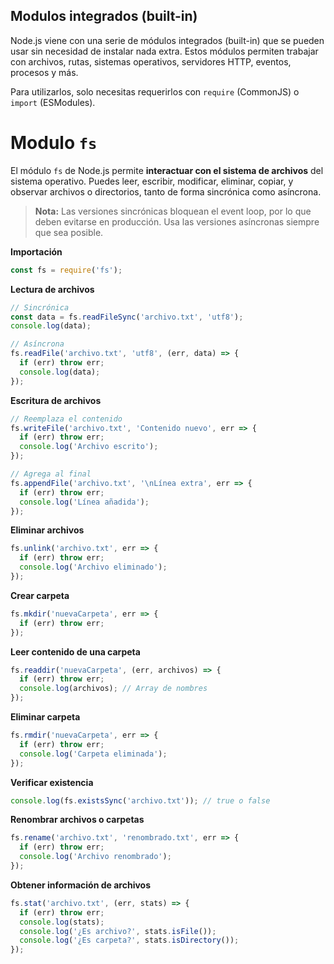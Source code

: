 ## Modulos integrados (built-in)

Node.js viene con una serie de módulos integrados (built-in) que se pueden usar sin necesidad de instalar nada extra. Estos módulos permiten trabajar con archivos, rutas, sistemas operativos, servidores HTTP, eventos, procesos y más.

Para utilizarlos, solo necesitas requerirlos con `require` (CommonJS) o `import` (ESModules).


# **Modulo `fs`**

El módulo `fs` de Node.js permite **interactuar con el sistema de archivos** del sistema operativo. Puedes leer, escribir, modificar, eliminar, copiar, y observar archivos o directorios, tanto de forma sincrónica como asíncrona.

> **Nota:** Las versiones sincrónicas bloquean el event loop, por lo que deben evitarse en producción. Usa las versiones asíncronas siempre que sea posible.

**Importación**

```javascript
const fs = require('fs');
```


**Lectura de archivos**

```javascript
// Sincrónica
const data = fs.readFileSync('archivo.txt', 'utf8');
console.log(data);

// Asíncrona
fs.readFile('archivo.txt', 'utf8', (err, data) => {
  if (err) throw err;
  console.log(data);
});
```


**Escritura de archivos**

```javascript
// Reemplaza el contenido
fs.writeFile('archivo.txt', 'Contenido nuevo', err => {
  if (err) throw err;
  console.log('Archivo escrito');
});

// Agrega al final
fs.appendFile('archivo.txt', '\nLínea extra', err => {
  if (err) throw err;
  console.log('Línea añadida');
});
```


**Eliminar archivos**

```javascript
fs.unlink('archivo.txt', err => {
  if (err) throw err;
  console.log('Archivo eliminado');
});
```


**Crear carpeta**

```javascript
fs.mkdir('nuevaCarpeta', err => {
  if (err) throw err;
});
```


**Leer contenido de una carpeta**

```javascript
fs.readdir('nuevaCarpeta', (err, archivos) => {
  if (err) throw err;
  console.log(archivos); // Array de nombres
});
```


**Eliminar carpeta**

```javascript
fs.rmdir('nuevaCarpeta', err => {
  if (err) throw err;
  console.log('Carpeta eliminada');
});
```


**Verificar existencia**

```javascript
console.log(fs.existsSync('archivo.txt')); // true o false
```


**Renombrar archivos o carpetas**

```javascript
fs.rename('archivo.txt', 'renombrado.txt', err => {
  if (err) throw err;
  console.log('Archivo renombrado');
});
```


**Obtener información de archivos**

```javascript
fs.stat('archivo.txt', (err, stats) => {
  if (err) throw err;
  console.log(stats);
  console.log('¿Es archivo?', stats.isFile());
  console.log('¿Es carpeta?', stats.isDirectory());
});
```